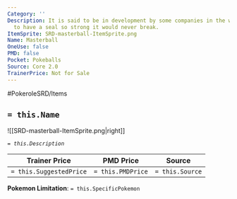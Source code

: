 ```yaml
---
Category: ''
Description: It is said to be in development by some companies in the world, and rumored
  to have a seal so strong it would never break.
ItemSprite: SRD-masterball-ItemSprite.png
Name: Masterball
OneUse: false
PMD: false
Pocket: Pokeballs
Source: Core 2.0
TrainerPrice: Not for Sale
---
```


#PokeroleSRD/Items

## `= this.Name`

![[SRD-masterball-ItemSprite.png|right]]

*`= this.Description`*

| Trainer Price           | PMD Price         | Source | 
| ----------------------- | ----------------- | ------ |
| `= this.SuggestedPrice` | `= this.PMDPrice` | `= this.Source`

**Pokemon Limitation**: `= this.SpecificPokemon`
